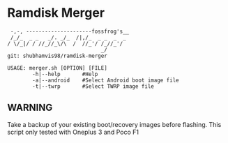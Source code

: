# Ramdisk Merger
```
 -,-, ---------------------fossfrog's__
 /_/_  _ _   _/. _/_  /|,/_  _ _  _  _
/ \/_|/ / //_//_\/\  /  //_'/ /_//_'/ 
                              _/
git: shubhamvis98/ramdisk-merger

USAGE: merger.sh [OPTION] [FILE]
        -h|--help       #Help
        -a|--android    #Select Android boot image file
        -t|--twrp       #Select TWRP image file
```

## WARNING
Take a backup of your existing boot/recovery images before flashing.
This script only tested with Oneplus 3 and Poco F1

